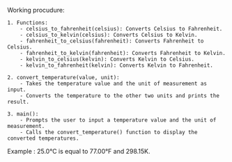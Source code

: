 Working procudure:

    1. Functions:
        - celsius_to_fahrenheit(celsius): Converts Celsius to Fahrenheit.
        - celsius_to_kelvin(celsius): Converts Celsius to Kelvin.
        - fahrenheit_to_celsius(fahrenheit): Converts Fahrenheit to Celsius.
        - fahrenheit_to_kelvin(fahrenheit): Converts Fahrenheit to Kelvin.
        - kelvin_to_celsius(kelvin): Converts Kelvin to Celsius.
        - kelvin_to_fahrenheit(kelvin): Converts Kelvin to Fahrenheit.

    2. convert_temperature(value, unit):
        - Takes the temperature value and the unit of measurement as input.
        - Converts the temperature to the other two units and prints the result.

    3. main():
        - Prompts the user to input a temperature value and the unit of measurement.
        - Calls the convert_temperature() function to display the converted temperatures.

Example : 
25.0°C is equal to 77.00°F and 298.15K.
